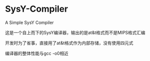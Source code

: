 # SysY-Compiler
A Simple SysY Compiler

这是一个自上而下的SysY编译器，输出的是at&t格式而不是MIPS格式汇编

开发时为了省事，直接用了at&t格式作为内部存储，没有使用四元式

编译器的整体性能与gcc -o0相近
